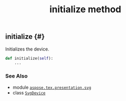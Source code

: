 ﻿---
title: initialize method
second_title: Aspose.TeX for Python via .NET API References
description: 
type: docs
weight: 120
url: /python-net/aspose.tex.presentation.svg/svgdevice/initialize/
is_root: false
---

## initialize {#}

Initializes the device.



```python
def initialize(self):
    ...
```





### See Also
* module [`aspose.tex.presentation.svg`](../../)
* class [`SvgDevice`](/tex/python-net/aspose.tex.presentation.svg/svgdevice)
